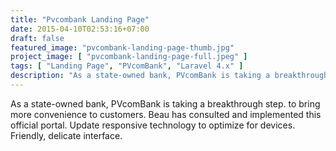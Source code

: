 ```yaml
---
title: "Pvcombank Landing Page"
date: 2015-04-10T02:53:16+07:00
draft: false
featured_image: "pvcombank-landing-page-thumb.jpg"
project_image: [ "pvcombank-landing-page-full.jpeg" ]
tags: [ "Landing Page", "PVcomBank", "Laravel 4.x" ]
description: "As a state-owned bank, PVcomBank is taking a breakthrough step. to bring more convenience to customers."
---
```


As a state-owned bank, PVcomBank is taking a breakthrough step. to bring more convenience to customers. Beau has consulted and implemented this official portal. Update responsive technology to optimize for devices. Friendly, delicate interface.